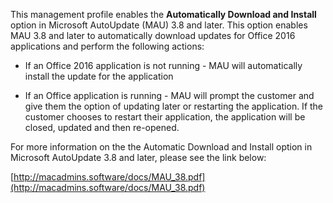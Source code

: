 This management profile enables the **Automatically Download and Install** option in Microsoft AutoUpdate (MAU) 3.8 and later. This option enables MAU 3.8 and later to automatically download updates for Office 2016 applications and perform the following actions:

* If an Office 2016 application is not running - MAU will automatically install the update for the application

* If an Office application is running - MAU will prompt the customer and give them the option of updating later or restarting the application. If the customer chooses to restart their application, the application will be closed, updated and then re-opened.

For more information on the the Automatic Download and Install option in Microsoft AutoUpdate 3.8 and later, please see the link below:

[http://macadmins.software/docs/MAU_38.pdf](http://macadmins.software/docs/MAU_38.pdf)


